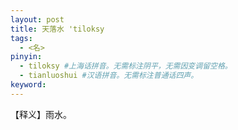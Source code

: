 ```yaml
---
layout: post
title: 天落水 'tiloksy
tags:
  - <名>
pinyin: 
  - tiloksy #上海话拼音。无需标注阴平，无需因变调留空格。 
  - tianluoshui #汉语拼音。无需标注普通话四声。
keyword: 
---
```


【释义】雨水。            
                          